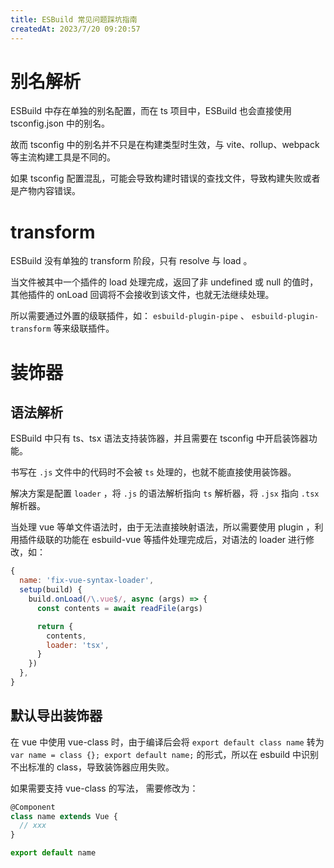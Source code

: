```yaml
---
title: ESBuild 常见问题踩坑指南
createdAt: 2023/7/20 09:20:57
---
```


# 别名解析

ESBuild 中存在单独的别名配置，而在 ts 项目中，ESBuild 也会直接使用 tsconfig.json 中的别名。

故而 tsconfig 中的别名并不只是在构建类型时生效，与 vite、rollup、webpack 等主流构建工具是不同的。

如果 tsconfig 配置混乱，可能会导致构建时错误的查找文件，导致构建失败或者是产物内容错误。

# transform

ESBuild 没有单独的 transform 阶段，只有 resolve 与 load 。

当文件被其中一个插件的 load 处理完成，返回了非 undefined 或 null 的值时，其他插件的 onLoad 回调将不会接收到该文件，也就无法继续处理。

所以需要通过外置的级联插件，如： `esbuild-plugin-pipe` 、 `esbuild-plugin-transform` 等来级联插件。

# 装饰器

## 语法解析

ESBuild 中只有 ts、tsx 语法支持装饰器，并且需要在 tsconfig 中开启装饰器功能。

书写在 `.js` 文件中的代码时不会被 `ts` 处理的，也就不能直接使用装饰器。

解决方案是配置 `loader` ，将 `.js` 的语法解析指向 `ts` 解析器，将 `.jsx` 指向 `.tsx` 解析器。

当处理 vue 等单文件语法时，由于无法直接映射语法，所以需要使用 plugin ，利用插件级联的功能在 esbuild-vue 等插件处理完成后，对语法的 loader 进行修改，如：

```js
{
  name: 'fix-vue-syntax-loader',
  setup(build) {
    build.onLoad(/\.vue$/, async (args) => {
      const contents = await readFile(args)

      return {
        contents,
        loader: 'tsx',
      }
    })
  },
}
```

## 默认导出装饰器

在 vue 中使用 vue-class 时，由于编译后会将 `export default class name` 转为 `var name = class {}; export default name;` 的形式，所以在 esbuild 中识别不出标准的 class，导致装饰器应用失败。

如果需要支持 vue-class 的写法， 需要修改为：

```ts
@Component
class name extends Vue {
  // xxx
}

export default name
```
